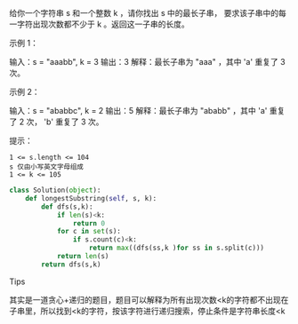 给你一个字符串 s 和一个整数 k ，请你找出 s 中的最长子串， 要求该子串中的每一字符出现次数都不少于 k 。返回这一子串的长度。

 

示例 1：

输入：s = "aaabb", k = 3
输出：3
解释：最长子串为 "aaa" ，其中 'a' 重复了 3 次。

示例 2：

输入：s = "ababbc", k = 2
输出：5
解释：最长子串为 "ababb" ，其中 'a' 重复了 2 次， 'b' 重复了 3 次。

 

提示：

    1 <= s.length <= 104
    s 仅由小写英文字母组成
    1 <= k <= 105



```python
class Solution(object):
    def longestSubstring(self, s, k):
        def dfs(s,k):
            if len(s)<k:
                return 0
            for c in set(s):
                if s.count(c)<k:
                    return max((dfs(ss,k )for ss in s.split(c)))
            return len(s)
        return dfs(s,k)
```



Tips

其实是一道贪心+递归的题目，题目可以解释为所有出现次数<k的字符都不出现在子串里，所以找到<k的字符，按该字符进行递归搜索，停止条件是字符串长度<k